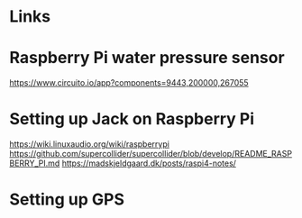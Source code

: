# Links

# Raspberry Pi water pressure sensor

https://www.circuito.io/app?components=9443,200000,267055

# Setting up Jack on Raspberry Pi

https://wiki.linuxaudio.org/wiki/raspberrypi
https://github.com/supercollider/supercollider/blob/develop/README_RASPBERRY_PI.md
https://madskjeldgaard.dk/posts/raspi4-notes/

# Setting up GPS

